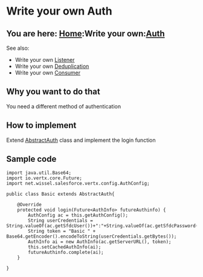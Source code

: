 # Write your own Auth

## You are here: [Home](../index.md):Write your own:[Auth](auth.md)

See also:
- Write your own [Listener](listener.md)
- Write your own [Deduplication](dedup.md)
- Write your own [Consumer](consumer.md) 

## Why you want to do that
You need a different method of authentication

## How to implement
Extend [AbstractAuth](https://github.com/Stwissel/vertx-sfdc-platformevents/blob/master/sfdc-core/src/main/java/net/wissel/salesforce/vertx/auth/AbstractAuth.java) class and implement the login function

## Sample code

```
import java.util.Base64;
import io.vertx.core.Future;
import net.wissel.salesforce.vertx.config.AuthConfig;

public class Basic extends AbstractAuth{

    @Override
    protected void login(Future<AuthInfo> futureAuthinfo) {
        AuthConfig ac = this.getAuthConfig();
        String userCredentials = String.valueOf(ac.getSfdcUser())+":"+String.valueOf(ac.getSfdcPassword());
        String token = "Basic " + Base64.getEncoder().encodeToString(userCredentials.getBytes());
        AuthInfo ai = new AuthInfo(ac.getServerURL(), token);
        this.setCachedAuthInfo(ai);
        futureAuthinfo.complete(ai);
    }

}
```